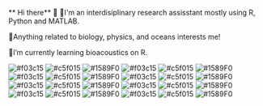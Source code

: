 ** Hi there** 👋
🦈I'm an interdisiplinary research assisstant mostly using R, Python and MATLAB.

💎Anything related to biology, physics, and oceans interests me!

🎸I’m currently learning bioacoustics on R.

 ![#f03c15](https://placehold.co/15x15/f03c15/f03c15.png) 
 ![#c5f015](https://placehold.co/15x15/c5f015/c5f015.png) 
 ![#1589F0](https://placehold.co/15x15/1589F0/1589F0.png)
  ![#f03c15](https://placehold.co/15x15/f03c15/f03c15.png) 
 ![#c5f015](https://placehold.co/15x15/c5f015/c5f015.png) 
 ![#1589F0](https://placehold.co/15x15/1589F0/1589F0.png)
  ![#f03c15](https://placehold.co/15x15/f03c15/f03c15.png) 
 ![#c5f015](https://placehold.co/15x15/c5f015/c5f015.png) 
 ![#1589F0](https://placehold.co/15x15/1589F0/1589F0.png)
  ![#f03c15](https://placehold.co/15x15/f03c15/f03c15.png) 
 ![#c5f015](https://placehold.co/15x15/c5f015/c5f015.png) 
 ![#1589F0](https://placehold.co/15x15/1589F0/1589F0.png) 
  ![#f03c15](https://placehold.co/15x15/f03c15/f03c15.png) 
 ![#c5f015](https://placehold.co/15x15/c5f015/c5f015.png) 
 ![#1589F0](https://placehold.co/15x15/1589F0/1589F0.png)
  ![#f03c15](https://placehold.co/15x15/f03c15/f03c15.png) 
 ![#c5f015](https://placehold.co/15x15/c5f015/c5f015.png) 
 ![#1589F0](https://placehold.co/15x15/1589F0/1589F0.png)
  ![#f03c15](https://placehold.co/15x15/f03c15/f03c15.png) 
 ![#c5f015](https://placehold.co/15x15/c5f015/c5f015.png) 
 ![#1589F0](https://placehold.co/15x15/1589F0/1589F0.png)
  ![#f03c15](https://placehold.co/15x15/f03c15/f03c15.png) 
 ![#c5f015](https://placehold.co/15x15/c5f015/c5f015.png) 
 ![#1589F0](https://placehold.co/15x15/1589F0/1589F0.png) 
<!--
**fbetulseker/fbetulseker** is a ✨ _special_ ✨ repository because its `README.md` (this file) appears on your GitHub profile.

Here are some ideas to get you started:

- 🔭 I’m currently working on ...
- 🌱 I’m currently learning ...
- 👯 I’m looking to collaborate on ...
- 🤔 I’m looking for help with ...
- 💬 Ask me about ...
- 📫 How to reach me: ...
- 😄 Pronouns: ...
- ⚡ Fun fact: ...
-->
